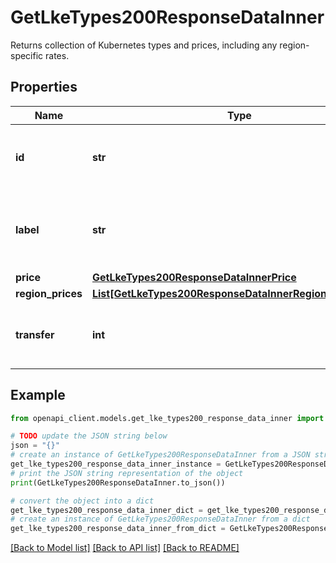# GetLkeTypes200ResponseDataInner

Returns collection of Kubernetes types and prices, including any region-specific rates.

## Properties

Name | Type | Description | Notes
------------ | ------------- | ------------- | -------------
**id** | **str** | The ID representing the Kubernetes type. | [optional] [readonly] 
**label** | **str** | The Kubernetes type label is for display purposes only. | [optional] [readonly] 
**price** | [**GetLkeTypes200ResponseDataInnerPrice**](GetLkeTypes200ResponseDataInnerPrice.md) |  | [optional] 
**region_prices** | [**List[GetLkeTypes200ResponseDataInnerRegionPricesInner]**](GetLkeTypes200ResponseDataInnerRegionPricesInner.md) |  | [optional] 
**transfer** | **int** | The monthly outbound transfer amount, in MB. | [optional] [readonly] 

## Example

```python
from openapi_client.models.get_lke_types200_response_data_inner import GetLkeTypes200ResponseDataInner

# TODO update the JSON string below
json = "{}"
# create an instance of GetLkeTypes200ResponseDataInner from a JSON string
get_lke_types200_response_data_inner_instance = GetLkeTypes200ResponseDataInner.from_json(json)
# print the JSON string representation of the object
print(GetLkeTypes200ResponseDataInner.to_json())

# convert the object into a dict
get_lke_types200_response_data_inner_dict = get_lke_types200_response_data_inner_instance.to_dict()
# create an instance of GetLkeTypes200ResponseDataInner from a dict
get_lke_types200_response_data_inner_from_dict = GetLkeTypes200ResponseDataInner.from_dict(get_lke_types200_response_data_inner_dict)
```
[[Back to Model list]](../README.md#documentation-for-models) [[Back to API list]](../README.md#documentation-for-api-endpoints) [[Back to README]](../README.md)


